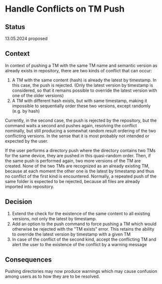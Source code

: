 # Handle Conflicts on TM Push

## Status
13.05.2024 proposed

## Context

In context of pushing a TM with the same TM name and semantic version as already exists in repository,
there are two kinds of conflict that can occur:

1. A TM with the same content (hash) is already the latest by timestamp. In this case, the push is rejected. 
    (Only the latest version by timestamp is considered, so that it remains possible to override the latest version with
    one of the older versions)
2. A TM with different hash exists, but with same timestamp, making it impossible to sequentially order these two versions, except randomly (e.g. by hash)

Currently, in the second case, the push is rejected by the repository, but the command waits a second and pushes again, resolving 
the conflict nominally, but still producing a somewhat random result ordering of the two conflicting versions. 
In the sense that it is most probably not intended or expected by the user.

If the user performs a directory push where the directory contains two TMs for the same device, they are pushed in this 
quasi-random order. Then, if the same push is performed again, two more versions of the TM are created. 
None of the two TMs are recognized as an already existing TM, because at each moment the other one is the latest by timestamp and 
thus no conflict of the first kind is encountered. Normally, a repeated push of the same folder is expected to be
rejected, because all files are already imported into repository.

## Decision

1. Extend the check for the existence of the same content to all existing versions, not only the latest by timestamp.
2. Add an option to the push command to force pushing a TM which would otherwise be rejected with the "TM exists" error. This retains the ability to override the latest version by timestamp with a given TM
3. In case of the conflict of the second kind, accept the conflicting TM and alert the user to the existence of the conflict by a warning message

## Consequences

Pushing directories may now produce warnings which may cause confusion among users as to how they are to be resolved.
